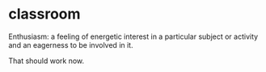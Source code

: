 # classroom

Enthusiasm: a feeling of energetic interest in a particular subject or activity and an eagerness to be involved in it.

That should work now. 
